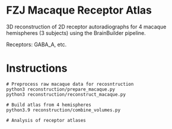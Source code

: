 # FZJ Macaque Receptor Atlas

3D reconstruction of 2D receptor autoradiographs for 4 macaque hemispheres (3 subjects) using the BrainBuilder pipeline.

Receptors: GABA_A, etc.

# Instructions

```
# Preprocess raw macaque data for recosntruction
python3 reconstruction/prepare_macaque.py
python3 reconstruction/reconstruct_macaque.py

# Build atlas from 4 hemispheres
python3.9 reconstruction/combine_volumes.py

# Analysis of receptor atlases





